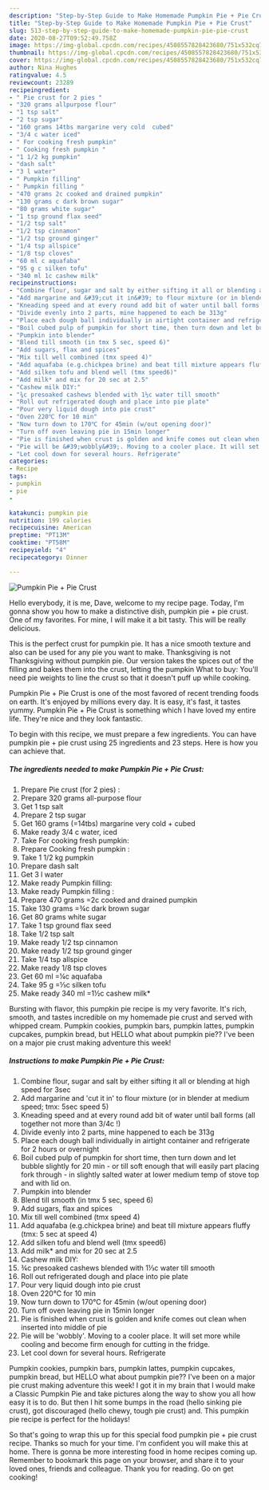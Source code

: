 ```yaml
---
description: "Step-by-Step Guide to Make Homemade Pumpkin Pie + Pie Crust"
title: "Step-by-Step Guide to Make Homemade Pumpkin Pie + Pie Crust"
slug: 513-step-by-step-guide-to-make-homemade-pumpkin-pie-pie-crust
date: 2020-08-27T09:52:49.758Z
image: https://img-global.cpcdn.com/recipes/4508557828423680/751x532cq70/pumpkin-pie-pie-crust-recipe-main-photo.jpg
thumbnail: https://img-global.cpcdn.com/recipes/4508557828423680/751x532cq70/pumpkin-pie-pie-crust-recipe-main-photo.jpg
cover: https://img-global.cpcdn.com/recipes/4508557828423680/751x532cq70/pumpkin-pie-pie-crust-recipe-main-photo.jpg
author: Nina Hughes
ratingvalue: 4.5
reviewcount: 23289
recipeingredient:
- " Pie crust for 2 pies "
- "320 grams allpurpose flour"
- "1 tsp salt"
- "2 tsp sugar"
- "160 grams 14tbs margarine very cold  cubed"
- "3/4 c water iced"
- " For cooking fresh pumpkin"
- " Cooking fresh pumpkin "
- "1 1/2 kg pumpkin"
- "dash salt"
- "3 l water"
- " Pumpkin filling"
- " Pumpkin filling "
- "470 grams 2c cooked and drained pumpkin"
- "130 grams c dark brown sugar"
- "80 grams white sugar"
- "1 tsp ground flax seed"
- "1/2 tsp salt"
- "1/2 tsp cinnamon"
- "1/2 tsp ground ginger"
- "1/4 tsp allspice"
- "1/8 tsp cloves"
- "60 ml c aquafaba"
- "95 g c silken tofu"
- "340 ml 1c cashew milk"
recipeinstructions:
- "Combine flour, sugar and salt by either sifting it all or blending at high speed for 3sec"
- "Add margarine and &#39;cut it in&#39; to flour mixture (or in blender at medium speed; tmx: 5sec speed 5)"
- "Kneading speed and at every round add bit of water until ball forms (all together not more than 3/4c !)"
- "Divide evenly into 2 parts, mine happened to each be 313g"
- "Place each dough ball individually in airtight container and refrigerate for 2 hours or overnight"
- "Boil cubed pulp of pumpkin for short time, then turn down and let bubble slightly for 20 min - or till soft enough that will easily part placing fork through - in slightly salted water at lower medium temp of stove top and with lid on."
- "Pumpkin into blender"
- "Blend till smooth (in tmx 5 sec, speed 6)"
- "Add sugars, flax and spices"
- "Mix till well combined (tmx speed 4)"
- "Add aquafaba (e.g.chickpea brine) and beat till mixture appears fluffy (tmx: 5 sec at speed 4)"
- "Add silken tofu and blend well (tmx speed6)"
- "Add milk* and mix for 20 sec at 2.5"
- "Cashew milk DIY:"
- "¾c presoaked cashews blended with 1⅓c water till smooth"
- "Roll out refrigerated dough and place into pie plate"
- "Pour very liquid dough into pie crust"
- "Oven 220℃ for 10 min"
- "Now turn down to 170℃ for 45min (w/out opening door)"
- "Turn off oven leaving pie in 15min longer"
- "Pie is finished when crust is golden and knife comes out clean when inserted into middle of pie"
- "Pie will be &#39;wobbly&#39;. Moving to a cooler place. It will set more while cooling and become firm enough for cutting in the fridge."
- "Let cool down for several hours. Refrigerate"
categories:
- Recipe
tags:
- pumpkin
- pie
- 

katakunci: pumpkin pie  
nutrition: 199 calories
recipecuisine: American
preptime: "PT13M"
cooktime: "PT58M"
recipeyield: "4"
recipecategory: Dinner

---
```



![Pumpkin Pie + Pie Crust](https://img-global.cpcdn.com/recipes/4508557828423680/751x532cq70/pumpkin-pie-pie-crust-recipe-main-photo.jpg)

Hello everybody, it is me, Dave, welcome to my recipe page. Today, I'm gonna show you how to make a distinctive dish, pumpkin pie + pie crust. One of my favorites. For mine, I will make it a bit tasty. This will be really delicious.

This is the perfect crust for pumpkin pie. It has a nice smooth texture and also can be used for any pie you want to make. Thanksgiving is not Thanksgiving without pumpkin pie. Our version takes the spices out of the filling and bakes them into the crust, letting the pumpkin What to buy: You&#39;ll need pie weights to line the crust so that it doesn&#39;t puff up while cooking.

Pumpkin Pie + Pie Crust is one of the most favored of recent trending foods on earth. It's enjoyed by millions every day. It is easy, it's fast, it tastes yummy. Pumpkin Pie + Pie Crust is something which I have loved my entire life. They're nice and they look fantastic.


To begin with this recipe, we must prepare a few ingredients. You can have pumpkin pie + pie crust using 25 ingredients and 23 steps. Here is how you can achieve that.

<!--inarticleads1-->

##### The ingredients needed to make Pumpkin Pie + Pie Crust:

1. Prepare  Pie crust (for 2 pies) :
1. Prepare 320 grams all-purpose flour
1. Get 1 tsp salt
1. Prepare 2 tsp sugar
1. Get 160 grams (=14tbs) margarine very cold + cubed
1. Make ready 3/4 c water, iced
1. Take  For cooking fresh pumpkin:
1. Prepare  Cooking fresh pumpkin :
1. Take 1 1/2 kg pumpkin
1. Prepare dash salt
1. Get 3 l water
1. Make ready  Pumpkin filling:
1. Make ready  Pumpkin filling :
1. Prepare 470 grams =2c cooked and drained pumpkin
1. Take 130 grams =¾c dark brown sugar
1. Get 80 grams white sugar
1. Take 1 tsp ground flax seed
1. Take 1/2 tsp salt
1. Make ready 1/2 tsp cinnamon
1. Make ready 1/2 tsp ground ginger
1. Take 1/4 tsp allspice
1. Make ready 1/8 tsp cloves
1. Get 60 ml =¼c aquafaba
1. Take 95 g =⅓c silken tofu
1. Make ready 340 ml =1½c cashew milk*


Bursting with flavor, this pumpkin pie recipe is my very favorite. It&#39;s rich, smooth, and tastes incredible on my homemade pie crust and served with whipped cream. Pumpkin cookies, pumpkin bars, pumpkin lattes, pumpkin cupcakes, pumpkin bread, but HELLO what about pumpkin pie?? I&#39;ve been on a major pie crust making adventure this week! 

<!--inarticleads2-->

##### Instructions to make Pumpkin Pie + Pie Crust:

1. Combine flour, sugar and salt by either sifting it all or blending at high speed for 3sec
1. Add margarine and &#39;cut it in&#39; to flour mixture (or in blender at medium speed; tmx: 5sec speed 5)
1. Kneading speed and at every round add bit of water until ball forms (all together not more than 3/4c !)
1. Divide evenly into 2 parts, mine happened to each be 313g
1. Place each dough ball individually in airtight container and refrigerate for 2 hours or overnight
1. Boil cubed pulp of pumpkin for short time, then turn down and let bubble slightly for 20 min - or till soft enough that will easily part placing fork through - in slightly salted water at lower medium temp of stove top and with lid on.
1. Pumpkin into blender
1. Blend till smooth (in tmx 5 sec, speed 6)
1. Add sugars, flax and spices
1. Mix till well combined (tmx speed 4)
1. Add aquafaba (e.g.chickpea brine) and beat till mixture appears fluffy (tmx: 5 sec at speed 4)
1. Add silken tofu and blend well (tmx speed6)
1. Add milk* and mix for 20 sec at 2.5
1. Cashew milk DIY:
1. ¾c presoaked cashews blended with 1⅓c water till smooth
1. Roll out refrigerated dough and place into pie plate
1. Pour very liquid dough into pie crust
1. Oven 220℃ for 10 min
1. Now turn down to 170℃ for 45min (w/out opening door)
1. Turn off oven leaving pie in 15min longer
1. Pie is finished when crust is golden and knife comes out clean when inserted into middle of pie
1. Pie will be &#39;wobbly&#39;. Moving to a cooler place. It will set more while cooling and become firm enough for cutting in the fridge.
1. Let cool down for several hours. Refrigerate


Pumpkin cookies, pumpkin bars, pumpkin lattes, pumpkin cupcakes, pumpkin bread, but HELLO what about pumpkin pie?? I&#39;ve been on a major pie crust making adventure this week! I got it in my brain that I would make a Classic Pumpkin Pie and take pictures along the way to show you all how easy it is to do. But then I hit some bumps in the road (hello sinking pie crust), got discouraged (hello chewy, tough pie crust) and. This pumpkin pie recipe is perfect for the holidays! 

So that's going to wrap this up for this special food pumpkin pie + pie crust recipe. Thanks so much for your time. I'm confident you will make this at home. There is gonna be more interesting food in home recipes coming up. Remember to bookmark this page on your browser, and share it to your loved ones, friends and colleague. Thank you for reading. Go on get cooking!
